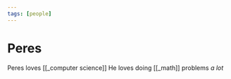 ```yaml
---
tags: [people]
---
```

# Peres
Peres loves [[_computer science]]
He loves doing [[_math]] problems *a lot*